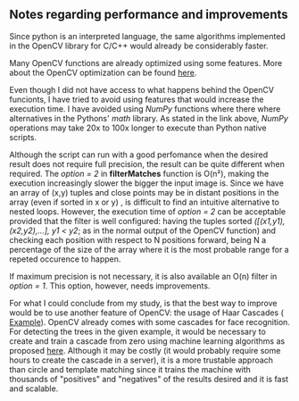 
## Notes regarding performance and improvements
Since python is an interpreted language, the same algorithms implemented in the OpenCV library for C/C++ would already be considerably
faster.

Many OpenCV functions are already optimized using some features. More about the OpenCV optimization can be found 
[here](http://docs.opencv.org/trunk/dc/d71/tutorial_py_optimization.html). 

Even though I did not have access to what happens behind the OpenCV funcionts, I have tried to avoid using features that would increase
the execution time. I have avoided using *NumPy* functions where there where alternatives in the Pythons' *math* library. As stated in
the link above, *NumPy* operations may take 20x to 100x longer to execute than Python native scripts.

Although the script can run with a good perfomance when the desired result does not require full precision, the result can be quite
different when required. The *option = 2* in **filterMatches** function is O(n²), making the execution increasingly slower the bigger the
input image is. Since we have an array of (x,y) tuples and close points may be in distant positions in the array (even if sorted in x or y) , is difficult to find an intuitive alternative to nested loops. However, the execution time of *option = 2* can be acceptable provided
that the filter is well configured: having the tuples sorted *([(x1,y1),(x2,y2),...], y1 < y2*; as in the normal output of the OpenCV function) 
and checking each position with respect to N positions forward, being N a percentage of the size of the array where it is the most probable range for a repeted occurence to happen.

If maximum precision is not necessary, it is also available an O(n) filter in *option = 1*. This option, however, needs improvements.

For what I could conclude from my study, is that the best way to improve would be to use another feature of OpenCV: the usage of 
Haar Cascades ( [Example](http://docs.opencv.org/trunk/d7/d8b/tutorial_py_face_detection.html)). OpenCV already comes 
with some cascades for face recognition. For detecting the trees in the given example, it would be necessary to create and train a cascade from zero
using machine learning algorithms as proposed [here](http://johnallen.github.io/opencv-object-detection-tutorial/). Although it may be
costly (it would probably require some hours to create the cascade in a server), it is a more trustable approach than circle and template
matching since it trains the machine with  thousands of "positives" and  "negatives" of the results desired and it is fast and scalable.
